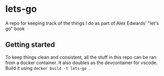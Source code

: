 # lets-go
A repo for keeping track of the things I do as part of Alex Edwards' "let's go" book

## Getting started

To keep things clean and consistent, all the stuff in this repo can be ran from a docker container. It also doubles as the devcontainer for vscode. Build it using `docker build -t lets-go .`